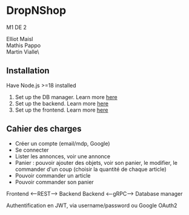 # DropNShop

M1 DE 2

Elliot Maisl\
Mathis Pappo\
Martin Vialle\

## Installation

Have Node.js >=18 installed

1. Set up the DB manager. Learn more [here](./db_manager/README.md)
2. Set up the backend. Learn more [here](./backend/README.md)
3. Set up the frontend. Learn more [here](./frontend/README.md)

## Cahier des charges

- Créer un compte (email/mdp, Google)
- Se connecter
- Lister les annonces, voir une annonce
- Panier : pouvoir ajouter des objets, voir son panier, le modifier, le commander d'un coup (choisir la quantité de chaque article)
- Pouvoir commander un article
- Pouvoir commander son panier

Frontend <--REST--> Backend
Backend <--gRPC--> Database manager

Authentification en JWT, via username/password ou Google OAuth2
